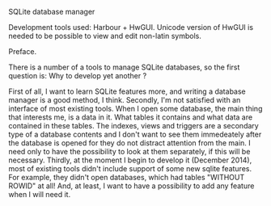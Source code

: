SQLite database manager

Development tools used: Harbour + HwGUI.
  Unicode version of HwGUI is needed to be possible to view and edit non-latin symbols.

Preface.

There is a number of a tools to manage SQLite databases, so the first question is:
  Why to develop yet another ?

   First of all, I want to learn SQLite features more, and writing a database manager is
a good method, I think.
   Secondly, I'm not satisfied with an interface of most existing tools. When I open some
database, the main thing that interests me, is a data in it. What tables it contains and
what data are contained in these tables. The indexes, views and triggers are a secondary
type of a database contents and I don't want to see them immedeately after the database
is opened for they do not distract attention from the main. I need only to have the
possibility to look at them separately, if this will be necessary.
   Thirdly, at the moment I begin to develop it (December 2014), most of existing tools didn't include
support of some new sqlite features. For example, they didn't open databases, which had tables
"WITHOUT ROWID" at all!
   And, at least, I want to have a possibility to add any feature when I will need it.

